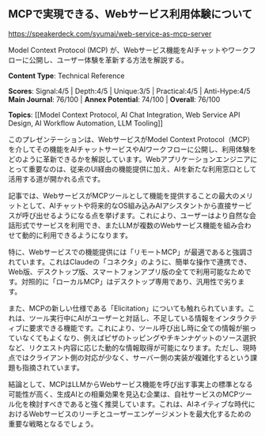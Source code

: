 ## MCPで実現できる、Webサービス利用体験について

https://speakerdeck.com/syumai/web-service-as-mcp-server

Model Context Protocol (MCP) が、Webサービス機能をAIチャットやワークフローに公開し、ユーザー体験を革新する方法を解説する。

**Content Type**: Technical Reference

**Scores**: Signal:4/5 | Depth:4/5 | Unique:3/5 | Practical:4/5 | Anti-Hype:4/5
**Main Journal**: 76/100 | **Annex Potential**: 74/100 | **Overall**: 76/100

**Topics**: [[Model Context Protocol, AI Chat Integration, Web Service API Design, AI Workflow Automation, LLM Tooling]]

このプレゼンテーションは、WebサービスがModel Context Protocol（MCP）を介してその機能をAIチャットサービスやAIワークフローに公開し、利用体験をどのように革新できるかを解説しています。Webアプリケーションエンジニアにとって重要なのは、従来のUI経由の機能提供に加え、AIを新たな利用窓口として活用する道が開かれる点です。

記事では、WebサービスがMCPツールとして機能を提供することの最大のメリットとして、AIチャットや将来的なOS組み込みAIアシスタントから直接サービスが呼び出せるようになる点を挙げます。これにより、ユーザーはより自然な会話形式でサービスを利用でき、またLLMが複数のWebサービス機能を組み合わせて動的に利用できるようになります。

特に、Webサービスでの機能提供には「リモートMCP」が最適であると強調されています。これはClaudeの「コネクタ」のように、簡単な操作で連携でき、Web版、デスクトップ版、スマートフォンアプリ版の全てで利用可能なためです。対照的に「ローカルMCP」はデスクトップ専用であり、汎用性で劣ります。

また、MCPの新しい仕様である「Elicitation」についても触れられています。これは、ツール実行中にAIがユーザーと対話し、不足している情報をインタラクティブに要求できる機能です。これにより、ツール呼び出し時に全ての情報が揃っていなくてもよくなり、例えばピザのトッピングやチキンナゲットのソース選択など、リクエスト内容に応じた動的な情報取得が可能になります。ただし、現時点ではクライアント側の対応が少なく、サーバー側の実装が複雑化するという課題も指摘されています。

結論として、MCPはLLMからWebサービス機能を呼び出す事実上の標準となる可能性が高く、生成AIとの相乗効果を見込む企業は、自社サービスのMCPツール化を検討すべきであると強く推奨しています。これは、AIネイティブな時代におけるWebサービスのリーチとユーザーエンゲージメントを最大化するための重要な戦略となるでしょう。

